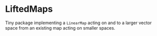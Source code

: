 # LiftedMaps

Tiny package implementing a `LinearMap` acting on and to a larger vector space from an existing map acting on smaller spaces.
